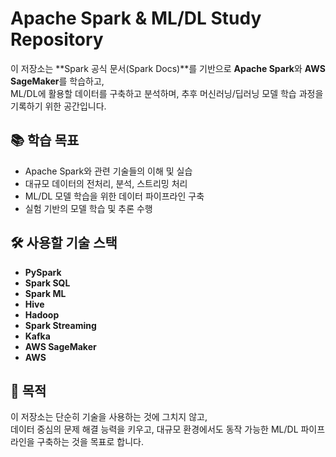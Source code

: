 # Apache Spark & ML/DL Study Repository

이 저장소는 **Spark 공식 문서(Spark Docs)**를 기반으로 **Apache Spark**와 **AWS SageMaker**를 학습하고,  
ML/DL에 활용할 데이터를 구축하고 분석하며, 추후 머신러닝/딥러닝 모델 학습 과정을 기록하기 위한 공간입니다.

## 📚 학습 목표

- Apache Spark와 관련 기술들의 이해 및 실습
- 대규모 데이터의 전처리, 분석, 스트리밍 처리
- ML/DL 모델 학습을 위한 데이터 파이프라인 구축
- 실험 기반의 모델 학습 및 추론 수행

## 🛠️ 사용할 기술 스택

- **PySpark**
- **Spark SQL**
- **Spark ML**
- **Hive**
- **Hadoop**
- **Spark Streaming**
- **Kafka**
- **AWS SageMaker**
- **AWS**

## 🚀 목적

이 저장소는 단순히 기술을 사용하는 것에 그치지 않고,  
데이터 중심의 문제 해결 능력을 키우고, 대규모 환경에서도 동작 가능한 ML/DL 파이프라인을 구축하는 것을 목표로 합니다.
